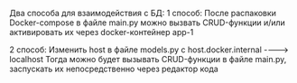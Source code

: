Два способа для взаимодействия с БД:
  1 способ:
После распаковки Docker-compose в файле main.py можно вызвать CRUD-функции и/или активировать их через docker-контейнер app-1

  2 способ:
Изменить host в файле models.py c host.docker.internal ---->  localhost
Тогда можно будет вызывать CRUD-функции в файле main.py, заспускать их непосредственно через редактор кода
